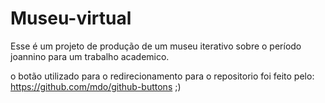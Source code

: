 # Museu-virtual

Esse é um projeto de produção de um museu iterativo sobre o período joannino para um trabalho academico.

o botão utilizado para o redirecionamento para o repositorio foi feito pelo: https://github.com/mdo/github-buttons ;)
